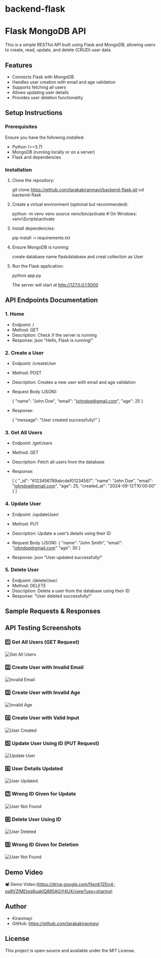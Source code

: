 # backend-flask
# Flask MongoDB API

This is a simple RESTful API built using Flask and MongoDB, allowing users to create, read, update, and delete (CRUD) user data.

## Features
- Connects Flask with MongoDB
- Handles user creation with email and age validation
- Supports fetching all users
- Allows updating user details
- Provides user deletion functionality

## Setup Instructions

### Prerequisites
Ensure you have the following installed:
- Python (>=3.7)
- MongoDB (running locally or on a server)
- Flask and dependencies

### Installation
1. Clone the repository:
   
   git clone https://github.com/tarakakiranmayi/backend-flask.git
   cd backend-flask
   

2. Create a virtual environment (optional but recommended):
   
   python -m venv venv
   source venv/bin/activate  # On Windows: venv\Scripts\activate
   

3. Install dependencies:
   
   pip install -r requirements.txt
   

4. Ensure MongoDB is running:
   
   create database name flaskdatabase and creat collection as User

   
5. Run the Flask application:
   
   python app.py
   
   The server will start at http://127.0.0.1:5000



## API Endpoints Documentation

### 1. Home
- Endpoint: /
- Method: GET
- Description: Check if the server is running
- Response:
  json
  "Hello, Flask is running!"
  

### 2. Create a User
- Endpoint: /createUser
- Method: POST
- Description: Creates a new user with email and age validation
- Request Body (JSON):
  
  {
    "name": "John Doe",
    "email": "johndoe@gmail.com",
    "age": 25
  }
  
- Response:

  { "message": "User created successfully!" }
  

### 3. Get All Users
- Endpoint: /getUsers
- Method: GET
- Description: Fetch all users from the database
- Response:

  [
    {
      "_id": "6123456789abcdef01234567",
      "name": "John Doe",
      "email": "johndoe@gmail.com",
      "age": 25,
      "created_at": "2024-09-12T10:00:00"
    }
  ]
  

### 4. Update User
- Endpoint: /updateUser/<id>
- Method: PUT
- Description: Update a user’s details using their ID
- Request Body (JSON):
  {
    "name": "John Smith",
     "email":  "johndoe@gmail.com"
    "age": 30
  }
  
- Response:
  json
  "User updated successfully!"
  

### 5. Delete User
- Endpoint: /deleteUser/<id>
- Method: DELETE
- Description: Delete a user from the database using their ID
- Response:
  "User deleted successfully!"
  
## Sample Requests & Responses


## 
## API Testing Screenshots

### 1️⃣ Get All Users (GET Request)
![Get All Users](image-1.png)

### 2️⃣ Create User with Invalid Email
![Invalid Email](image-2.png)

### 3️⃣ Create User with Invalid Age
![Invalid Age](image-3.png)

### 4️⃣ Create User with Valid Input
![User Created](image-4.png)

### 5️⃣ Update User Using ID (PUT Request)
![Update User](image-5.png)

### 6️⃣ User Details Updated
![User Updated](image-6.png)

### 7️⃣ Wrong ID Given for Update
![User Not Found](image-7.png)

### 8️⃣ Delete User Using ID
![User Deleted](image-8.png)

### 9️⃣ Wrong ID Given for Deletion
![User Not Found](image-9.png)

## Demo Video

📽️ Demo Video:(https://drive.google.com/file/d/1ZGv4-pa9VZIMEtgg8uqkIQ895AGiY4UX/view?usp=sharing)




## Author
- Kiranmayi
- GitHub: https://github.com/tarakakiranmayi

## License
This project is open-source and available under the MIT License.

